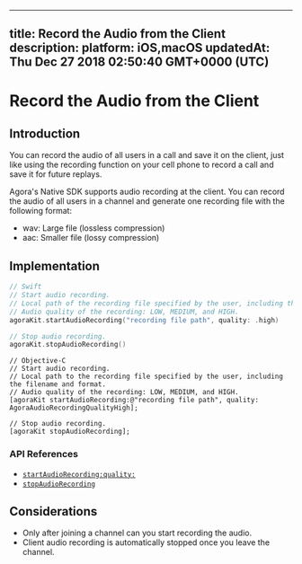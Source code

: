 
---
title: Record the Audio from the Client
description: 
platform: iOS,macOS
updatedAt: Thu Dec 27 2018 02:50:40 GMT+0000 (UTC)
---
# Record the Audio from the Client
## Introduction

You can record the audio of all users in a call and save it on the client, just like using the recording function on your cell phone to record a call and save it for future replays. 

Agora's Native SDK supports audio recording at the client. You can record the audio of all users in a channel and generate one recording file with the following format: 

- wav: Large file (lossless compression)
- aac: Smaller file (lossy compression)

## Implementation

```swift
// Swift
// Start audio recording.
// Local path of the recording file specified by the user, including the filename and format.
// Audio quality of the recording: LOW, MEDIUM, and HIGH.
agoraKit.startAudioRecording("recording file path", quality: .high)

// Stop audio recording.
agoraKit.stopAudioRecording()
```

```oc
// Objective-C
// Start audio recording.
// Local path to the recording file specified by the user, including the filename and format.
// Audio quality of the recording: LOW, MEDIUM, and HIGH.
[agoraKit startAudioRecording:@"recording file path", quality: AgoraAudioRecordingQualityHigh];

// Stop audio recording.
[agoraKit stopAudioRecording];
```

### API References

- [`startAudioRecording:quality:`](https://docs.agora.io/en/Video/API%20Reference/oc/Classes/AgoraRtcEngineKit.html#//api/name/startAudioRecording:quality:)
- [`stopAudioRecording`](https://docs.agora.io/en/Video/API%20Reference/oc/Classes/AgoraRtcEngineKit.html#//api/name/stopAudioRecording)

## Considerations

- Only after joining a channel can you start recording the audio.
- Client audio recording is automatically stopped once you leave the channel. 
